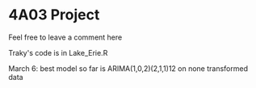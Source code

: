 # 4A03 Project

Feel free to leave a comment here

Traky's code is in Lake_Erie.R

March 6: best model so far is ARIMA(1,0,2)(2,1,1)12 on none transformed data

